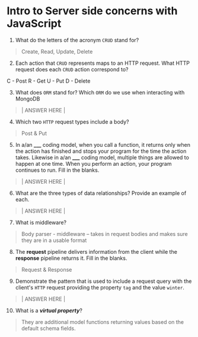 # Intro to Server side concerns with JavaScript

1.  What do the letters of the acronym `CRUD` stand for?

> Create, Read, Update, Delete

2.  Each action that `CRUD` represents maps to an HTTP request. What HTTP request does each `CRUD` action correspond to?

C - Post
R - Get
U - Put
D - Delete

3.  What does `ORM` stand for? Which `ORM` do we use when interacting with MongoDB

> | ANSWER HERE |

4.  Which two `HTTP` request types include a body?

> Post & Put

5.  In a/an **\_\_\_** coding model, when you call a function, it returns only when the action has finished and stops your program for the time the action takes. Likewise in a/an **\_\_\_** coding model, multiple things are allowed to happen at one time. When you perform an action, your program continues to run. Fill in the blanks.

> | ANSWER HERE |

6.  What are the three types of data relationships? Provide an example of each.

> | ANSWER HERE |

7.  What is middleware?

> Body parser - middleware – takes in request bodies and makes sure they are in a usable format

8.  The **request** pipeline delivers information from the client while the **response** pipeline returns it. Fill in the blanks.

> Request & Response

9.  Demonstrate the pattern that is used to include a request query with the client's `HTTP` request providing the property `tag` and the value `winter`.

> | ANSWER HERE |

10. What is a **_virtual property_**?

> They are additional model functions returning values based on the default schema fields.
